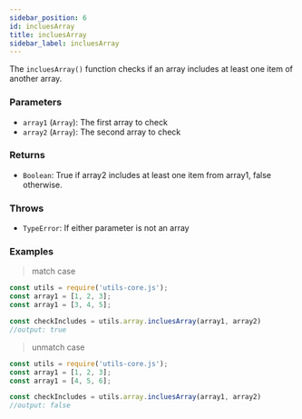 ```yaml
---
sidebar_position: 6
id: incluesArray
title: incluesArray
sidebar_label: incluesArray
---
```


The `incluesArray()` function checks if an array includes at least one item of another array.

### Parameters

- `array1` (`Array`): The first array to check
- `array2` (`Array`): The second array to check

### Returns

- `Boolean`: True if array2 includes at least one item from array1, false otherwise.

### Throws

- `TypeError`: If either parameter is not an array

### Examples
> match case

```javascript
const utils = require('utils-core.js');
const array1 = [1, 2, 3];
const array1 = [3, 4, 5];

const checkIncludes = utils.array.incluesArray(array1, array2)
//output: true
```

> unmatch case

```javascript
const utils = require('utils-core.js');
const array1 = [1, 2, 3];
const array1 = [4, 5, 6];

const checkIncludes = utils.array.incluesArray(array1, array2)
//output: false
```